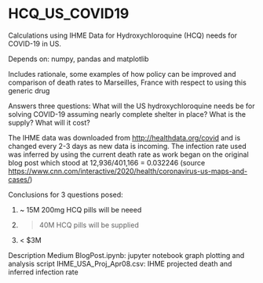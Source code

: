 # HCQ_US_COVID19
Calculations using IHME Data for Hydroxychloroquine (HCQ) needs for COVID-19 in US.

Depends on:
numpy, pandas and matplotlib

Includes rationale, some examples of how policy can be improved and comparison of death rates to Marseilles, France with respect to using this generic drug

Answers three questions:
What will the US hydroxychloroquine needs be for solving COVID-19 assuming nearly complete shelter in place?
What is the supply?
What will it cost?

The IHME data was downloaded from http://healthdata.org/covid and is changed every 2-3 days as new data is incoming.
The infection rate used was inferred by using the current death rate as work began on the original blog post which stood at
12,936/401,166 = 0.032246 (source https://www.cnn.com/interactive/2020/health/coronavirus-us-maps-and-cases/)

Conclusions for 3 questions posed:
1. ~ 15M 200mg HCQ pills will be neeed
2. > 40M HCQ pills will be supplied
3. < $3M 

Description
Medium BlogPost.ipynb: jupyter notebook graph plotting and analysis script
IHME_USA_Proj_Apr08.csv: IHME projected death and inferred infection rate
